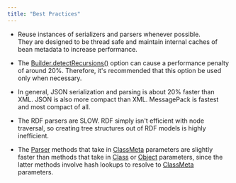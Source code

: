 ```yaml
---
title: "Best Practices"
---
```


- Reuse instances of serializers and parsers whenever possible.  
They are designed to be thread safe and maintain internal caches of bean metadata to increase performance.

- The [Builder.detectRecursions()]({{API_DOCS}}/org/apache/juneau/BeanTraverseContext/Builder.html#detectRecursions()) option can cause a performance penalty of around 20%.
Therefore, it's recommended that this option be used only when necessary.

- In general, JSON serialization and parsing is about 20% faster than XML.
JSON is also more compact than XML.
MessagePack is fastest and most compact of all.

- The RDF parsers are SLOW.
RDF simply isn't efficient with node traversal, so creating tree structures out of RDF models is highly inefficient.

- The [Parser]({{API_DOCS}}/org/apache/juneau/parser/Parser.html) methods that take in [ClassMeta]({{API_DOCS}}/org/apache/juneau/ClassMeta.html) parameters are slightly faster than methods that take in [Class]({{API_DOCS}}/java/lang/Class.html) or [Object]({{API_DOCS}}/java/lang/Object.html) parameters, since the latter methods involve hash lookups to resolve to [ClassMeta]({{API_DOCS}}/org/apache/juneau/ClassMeta.html) parameters.